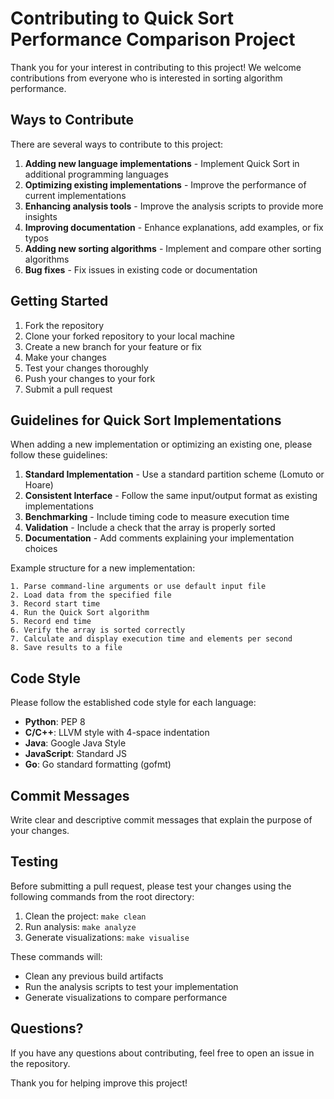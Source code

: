 # Contributing to Quick Sort Performance Comparison Project

Thank you for your interest in contributing to this project! We welcome contributions from everyone who is interested in sorting algorithm performance.

## Ways to Contribute

There are several ways to contribute to this project:

1. **Adding new language implementations** - Implement Quick Sort in additional programming languages
2. **Optimizing existing implementations** - Improve the performance of current implementations
3. **Enhancing analysis tools** - Improve the analysis scripts to provide more insights
4. **Improving documentation** - Enhance explanations, add examples, or fix typos
5. **Adding new sorting algorithms** - Implement and compare other sorting algorithms
6. **Bug fixes** - Fix issues in existing code or documentation

## Getting Started

1. Fork the repository
2. Clone your forked repository to your local machine
3. Create a new branch for your feature or fix
4. Make your changes
5. Test your changes thoroughly
6. Push your changes to your fork
7. Submit a pull request

## Guidelines for Quick Sort Implementations

When adding a new implementation or optimizing an existing one, please follow these guidelines:

1. **Standard Implementation** - Use a standard partition scheme (Lomuto or Hoare)
2. **Consistent Interface** - Follow the same input/output format as existing implementations
3. **Benchmarking** - Include timing code to measure execution time
4. **Validation** - Include a check that the array is properly sorted
5. **Documentation** - Add comments explaining your implementation choices

Example structure for a new implementation:

```
1. Parse command-line arguments or use default input file
2. Load data from the specified file
3. Record start time
4. Run the Quick Sort algorithm
5. Record end time
6. Verify the array is sorted correctly
7. Calculate and display execution time and elements per second
8. Save results to a file
```

## Code Style

Please follow the established code style for each language:

- **Python**: PEP 8
- **C/C++**: LLVM style with 4-space indentation
- **Java**: Google Java Style
- **JavaScript**: Standard JS
- **Go**: Go standard formatting (gofmt)

## Commit Messages

Write clear and descriptive commit messages that explain the purpose of your changes.

## Testing

Before submitting a pull request, please test your changes using the following commands from the root directory:

1. Clean the project: `make clean`
2. Run analysis: `make analyze`
3. Generate visualizations: `make visualise`

These commands will:
- Clean any previous build artifacts
- Run the analysis scripts to test your implementation
- Generate visualizations to compare performance

## Questions?

If you have any questions about contributing, feel free to open an issue in the repository.

Thank you for helping improve this project!
